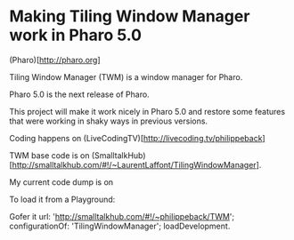 Making Tiling Window Manager work in Pharo 5.0
=============================================

(Pharo)[http://pharo.org]

Tiling Window Manager (TWM) is a window manager for Pharo.

Pharo 5.0 is the next release of Pharo.

This project will make it work nicely in Pharo 5.0 and restore some features that were working in shaky ways in previous versions.

Coding happens on (LiveCodingTV)[http://livecoding.tv/philippeback]

TWM base code is on (SmalltalkHub)[http://smalltalkhub.com/#!/~LaurentLaffont/TilingWindowManager].

My current code dump is on


To load it from a Playground:

  Gofer it
    url: 'http://smalltalkhub.com/#!/~philippeback/TWM';
    configurationOf: 'TilingWindowManager';
    loadDevelopment.

